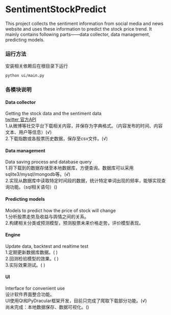 # SentimentStockPredict
This project collects the sentiment information from social media and news website and uses these information to predict the stock price trend. It mainly contains following parts——data collector, data management, predicting models.

### 运行方法
安装相关依赖后在根目录下运行
~~~bash
python ui/main.py
~~~

### 各模块说明
#### Data collector
Getting the stock data and the sentiment data<br/>
[twitter 官方API](https://developer.twitter.com/en/docs/tutorials)<br/>
1.从微博等社交平台下载相关内容，并保存为字典格式。（内容发布的时间、内容文本、用户等信息）(√)<br/>
2.下载指数或各股票历史数据，保存至csv文件。(√)<br/>


#### Data management
Data saving process and database query<br/>
1.将下载到的数据存储至本地数据库，方便查询。数据库可以采用sqlite3/mysql/mongodb等。(√)<br/>
2.实现从数据库中读取特定时间段的数据，统计特定单词出现的频率，能够实现查询功能。（sql相关语句）()<br/>



#### Predicting models
Models to predict how the price of stock will change<br/>
1.分析股票走势及收益与舆情之间的关系。<br/>
2.构建相关分类或预测模型，预测股票未来价格走势，评价模型表现。<br/>

#### Engine
Update data, backtest and realtime test<br/>
1.定期更新数据库数据。( )<br/>
2.回测检验模型的效果。( )<br/>
3.实际效果测试。( )<br/>

#### UI
Interface for convenient use<br/>
设计软件界面整合功能。 <br/>
UI使用Qt和PyDracular框架开发，目前只完成了爬取下载部分功能。(√)<br/>
尚未完成：本地数据保存、数据可视化。()<br/>
